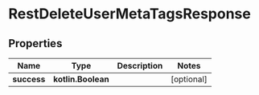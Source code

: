 
# RestDeleteUserMetaTagsResponse

## Properties
| Name | Type | Description | Notes |
| ------------ | ------------- | ------------- | ------------- |
| **success** | **kotlin.Boolean** |  |  [optional] |
